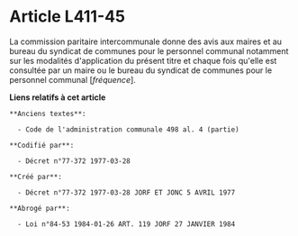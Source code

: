 # Article L411-45

La commission paritaire intercommunale donne des avis aux maires et au bureau du syndicat de communes pour le personnel
communal notamment sur les modalités d'application du présent titre et chaque fois qu'elle est consultée par un maire ou le
bureau du syndicat de communes pour le personnel communal [*fréquence*].

**Liens relatifs à cet article**

	**Anciens textes**:

	  - Code de l'administration communale 498 al. 4 (partie)

	**Codifié par**:

	  - Décret n°77-372 1977-03-28

	**Créé par**:

	  - Décret n°77-372 1977-03-28 JORF ET JONC 5 AVRIL 1977

	**Abrogé par**:

	  - Loi n°84-53 1984-01-26 ART. 119 JORF 27 JANVIER 1984
